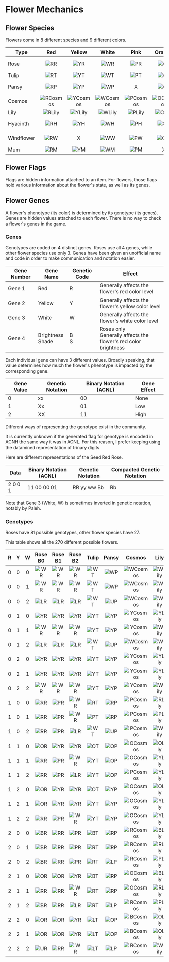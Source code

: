 # Flower Mechanics

## Flower Species

Flowers come in 8 different species and 9 different colors.

| Type       |                            Red                             |               Yellow                |                 White                 |                Pink                 |                 Orange                  |                 Purple                  |             Black             |                Blue                 |          Green          |
| ---------- | :--------------------------------------------------------: | :---------------------------------: | :-----------------------------------: | :---------------------------------: | :-------------------------------------: | :-------------------------------------: | :---------------------------: | :---------------------------------: | :---------------------: |
| Rose       | ![RR][RR]  									  |     ![YR][YR]     |       ![WR][WR]       |       ![PR][PR]       |       ![OR][OR]       |       ![LR][LR]       |   ![BR][BR]   |       ![UR][UR]       |            X            |
| Tulip      |                  ![RT][RT]                   |    ![YT][YT]    |      ![WT][WT]      |      ![PT][PT]      |      ![OT][OT]      |      ![LT][LT]      |  ![BT][BT]  |                  X                  |            X            |
| Pansy      |                  ![RP][RP]                   |    ![YP][YP]    |      ![WP][WP]      |                  X                  |      ![OP][OP]      |      ![LP][LP]      |               X               |      ![UP][UP]      |            X            |
| Cosmos     |                 ![RCosmos][RCosmos]                  |   ![YCosmos][YCosmos]   |     ![WCosmos][WCosmos]     |     ![PCosmos][PCosmos]     |     ![OCosmos][OCosmos]     |                    X                    | ![BCosmos][BCosmos] |                  X                  |            X            |
| Lily       |                   ![RLily][RLily]                    |     ![YLily][YLily]     |       ![WLily][WLily]       |       ![PLily][PLily]       |       ![OLily][OLily]       |                    X                    |   ![BLily][BLily]   |                  X                  |            X            |
| Hyacinth   |               ![RH][RH]                | ![YH][YH] |   ![WH][WH]   |   ![PH][PH]   |   ![OH][OH]   |   ![LH][LH]   |               X               |   ![UH][UH]   |            X            |
| Windflower |             ![RW][RW]              |                  X                  | ![WW][WW] | ![PW][PW] | ![OW][OW] | ![LW][LW] |               X               | ![UW][UW] |            X            |
| Mum        |                    ![RM][RM]                     |      ![YM][YM]      |        ![WM][WM]        |        ![PM][PM]        |                    X                    |        ![LM][LM]        |               X               |                  X                  | ![GM][GM] |

## Flower Flags

Flags are hidden information attached to an item. For flowers, those flags hold various information about the flower's state, as well as its genes.

## Flower Genes

A flower's phenotype (its color) is determined by its genotype (its genes). Genes are hidden values attached to each flower. There is no way to check a flower's genes in the game.

### Genes

Genotypes are coded on 4 distinct genes. Roses use all 4 genes, while other flower species use only 3. Genes have been given an unofficial name and code in order to make communication and notation easier.

| Gene Number | Gene Name            | Genetic Code | Effect                                                       |
| ----------- | -------------------- | ------------ | ------------------------------------------------------------ |
| Gene 1      | Red                  | R            | Generally affects the flower's red color level               |
| Gene 2      | Yellow               | Y            | Generally affects the flower's yellow color level            |
| Gene 3      | White                | W            | Generally affects the flower's white color level             |
| Gene 4      | Brightness<br/>Shade | B<br>S       | Roses only<br />Generally affects the flower's red color brightness |

Each individual gene can have 3 different values. Broadly speaking, that value determines how much the flower's phenotype is impacted by the corresponding gene.

| Gene Value | Genetic Notation | Binary Notation (ACNL) | Gene Effect |
| ---------- | ---------------- | ---------------------- | ----------- |
| 0          | xx               | 00                     | None        |
| 1          | Xx               | 01                     | Low         |
| 2          | XX               | 11                     | High        |

Different ways of representing the genotype exist in the community.

It is currently unknown if the generated flag for genotype is encoded in ACNH the same way it was in ACNL. For this reason, I prefer keeping using the datamined representation of trinary digits.

Here are different representations of the Seed Red Rose.

| Data    | Binary Notation (ACNL) | Genetic Notation | Compacted Genetic Notation |
| ------- | ---------------------- | ---------------- | -------------------------- |
| 2 0 0 1 | 11 00 00 01            | RR yy ww Bb      | Rb                         |

Note that Gene 3 (White, W) is sometimes inverted in genetic notation, notably by Paleh.

### Genotypes

Roses have 81 possible genotypes, other flower species have 27.

This table shows all the 270 different possible flowers.

|  R   |  Y   |  W   |           Rose B0           |           Rose B1           |           Rose B2           |             Tulip             |             Pansy             |             Cosmos              |            Lily             |              Hyacinth               |               Windflower                |            Mum            |
| :--: | :--: | :--: | :-------------------------: | :-------------------------: | :-------------------------: | :---------------------------: | :---------------------------: | :-----------------------------: | :-------------------------: | :---------------------------------: | :-------------------------------------: | :-----------------------: |
|  0   |  0   |  0   |  ![WR][WR]  |  ![WR][WR]  |  ![WR][WR]  |  ![WT][WT]  |  ![WP][WP]  |  ![WCosmos][WCosmos]  |  ![WLily][WLily]  |  ![WH][WH]  |  ![WW][WW]  |  ![WM][WM]  |
|  0   |  0   |  1   |  ![WR][WR]  |  ![WR][WR]  |  ![WR][WR]  |  ![WT][WT]  |  ![WP][WP]  |  ![WCosmos][WCosmos]  |  ![WLily][WLily]  |  ![WH][WH]  |  ![WW][WW]  |  ![WM][WM]  |
|  0   |  0   |  2   | ![LR][LR] | ![LR][LR] | ![LR][LR] |  ![WT][WT]  |   ![UP][UP]   |  ![WCosmos][WCosmos]  |  ![WLily][WLily]  |   ![UH][UH]   |   ![UW][UW]   | ![LM][LM] |
|  0   |  1   |  0   | ![YR][YR] | ![YR][YR] | ![YR][YR] | ![YT][YT] | ![YP][YP] | ![YCosmos][YCosmos] | ![YLily][YLily] | ![YH][YH] | ![OW][OW] | ![YM][YM] |
|  0   |  1   |  1   |  ![WR][WR]  |  ![WR][WR]  |  ![WR][WR]  | ![YT][YT] | ![YP][YP] | ![YCosmos][YCosmos] |  ![WLily][WLily]  | ![YH][YH] | ![OW][OW] | ![YM][YM] |
|  0   |  1   |  2   | ![LR][LR] | ![LR][LR] | ![LR][LR] |  ![WT][WT]  |   ![UP][UP]   |  ![WCosmos][WCosmos]  |  ![WLily][WLily]  |  ![WH][WH]  |   ![UW][UW]   |  ![WM][WM]  |
|  0   |  2   |  0   | ![YR][YR] | ![YR][YR] | ![YR][YR] | ![YT][YT] | ![YP][YP] | ![YCosmos][YCosmos] | ![YLily][YLily] | ![YH][YH] | ![OW][OW] | ![YM][YM] |
|  0   |  2   |  1   | ![YR][YR] | ![YR][YR] | ![YR][YR] | ![YT][YT] | ![YP][YP] | ![YCosmos][YCosmos] | ![YLily][YLily] | ![YH][YH] | ![OW][OW] | ![YM][YM] |
|  0   |  2   |  2   |  ![WR][WR]  |  ![WR][WR]  |  ![WR][WR]  | ![YT][YT] | ![YP][YP] | ![YCosmos][YCosmos] |  ![WLily][WLily]  | ![YH][YH] | ![OW][OW] | ![YM][YM] |
|  1   |  0   |  0   |    ![RR][RR]    |   ![PR][PR]   |  ![WR][WR]  |    ![RT][RT]    |    ![RP][RP]    |   ![PCosmos][PCosmos]   |    ![RLily][RLily]    |    ![RH][RH]    |    ![RW][RW]    |   ![PM][PM]   |
|  1   |  0   |  1   |    ![RR][RR]    |   ![PR][PR]   |  ![WR][WR]  |   ![PT][PT]   |    ![RP][RP]    |   ![PCosmos][PCosmos]   |   ![PLily][PLily]   |   ![PH][PH]   |    ![RW][RW]    |   ![PM][PM]   |
|  1   |  0   |  2   |    ![RR][RR]    |   ![PR][PR]   | ![LR][LR] |  ![WT][WT]  |   ![UP][UP]   |   ![PCosmos][PCosmos]   |  ![WLily][WLily]  |  ![WH][WH]  |   ![UW][UW]   |   ![PM][PM]   |
|  1   |  1   |  0   | ![OR][OR] | ![YR][YR] | ![YR][YR] | ![OT][OT] | ![OP][OP] | ![OCosmos][OCosmos] | ![OLily][OLily] | ![OH][OH] |   ![PW][PW]   | ![YM][YM] |
|  1   |  1   |  1   |    ![RR][RR]    |   ![PR][PR]   |  ![WR][WR]  | ![YT][YT] | ![OP][OP] | ![OCosmos][OCosmos] | ![YLily][YLily] | ![YH][YH] |   ![PW][PW]   |    ![RM][RM]    |
|  1   |  1   |  2   |    ![RR][RR]    |   ![PR][PR]   | ![LR][LR] | ![YT][YT] | ![OP][OP] |   ![PCosmos][PCosmos]   | ![YLily][YLily] | ![YH][YH] |   ![PW][PW]   |   ![PM][PM]   |
|  1   |  2   |  0   | ![OR][OR] | ![YR][YR] | ![YR][YR] | ![OT][OT] | ![YP][YP] | ![OCosmos][OCosmos] | ![OLily][OLily] | ![OH][OH] | ![OW][OW] | ![LM][LM] |
|  1   |  2   |  1   | ![OR][OR] | ![YR][YR] | ![YR][YR] | ![YT][YT] | ![YP][YP] | ![OCosmos][OCosmos] | ![YLily][YLily] | ![YH][YH] | ![OW][OW] | ![LM][LM] |
|  1   |  2   |  2   |    ![RR][RR]    |   ![PR][PR]   |  ![WR][WR]  | ![YT][YT] | ![YP][YP] | ![OCosmos][OCosmos] | ![YLily][YLily] | ![YH][YH] | ![OW][OW] | ![LM][LM] |
|  2   |  0   |  0   |  ![BR][BR]  |    ![RR][RR]    |   ![PR][PR]   |  ![BT][BT]  |    ![RP][RP]    |    ![RCosmos][RCosmos]    |  ![BLily][BLily]  |    ![RH][RH]    |    ![RW][RW]    |    ![RM][RM]    |
|  2   |  0   |  1   |  ![BR][BR]  |    ![RR][RR]    |   ![PR][PR]   |    ![RT][RT]    |    ![RP][RP]    |    ![RCosmos][RCosmos]    |    ![RLily][RLily]    |    ![RH][RH]    |    ![RW][RW]    |    ![RM][RM]    |
|  2   |  0   |  2   |  ![BR][BR]  |    ![RR][RR]    |   ![PR][PR]   |    ![RT][RT]    | ![LP][LP] |    ![RCosmos][RCosmos]    |   ![PLily][PLily]   |    ![RH][RH]    | ![LW][LW] |    ![RM][RM]    |
|  2   |  1   |  0   | ![OR][OR] | ![OR][OR] | ![YR][YR] |  ![BT][BT]  |    ![RP][RP]    | ![OCosmos][OCosmos] |  ![BLily][BLily]  |   ![UH][UH]   |    ![RW][RW]    | ![LM][LM] |
|  2   |  1   |  1   |    ![RR][RR]    |    ![RR][RR]    |  ![WR][WR]  |    ![RT][RT]    |    ![RP][RP]    | ![OCosmos][OCosmos] |    ![RLily][RLily]    |    ![RH][RH]    |    ![RW][RW]    | ![LM][LM] |
|  2   |  1   |  2   |  ![BR][BR]  |    ![RR][RR]    | ![LR][LR] |    ![RT][RT]    | ![LP][LP] |    ![RCosmos][RCosmos]    |   ![PLily][PLily]   |    ![RH][RH]    | ![LW][LW] |    ![RM][RM]    |
|  2   |  2   |  0   | ![OR][OR] | ![OR][OR] | ![YR][YR] | ![LT][LT] | ![OP][OP] |  ![BCosmos][BCosmos]  | ![OLily][OLily] | ![LH][LH] |   ![PW][PW]   |  ![GM][GM]  |
|  2   |  2   |  1   | ![OR][OR] | ![OR][OR] | ![YR][YR] | ![LT][LT] | ![OP][OP] |  ![BCosmos][BCosmos]  | ![OLily][OLily] | ![LH][LH] |   ![PW][PW]   |  ![GM][GM]  |
|  2   |  2   |  2   |   ![UR][UR]   |    ![RR][RR]    |  ![WR][WR]  | ![LT][LT] | ![LP][LP] |    ![RCosmos][RCosmos]    |  ![WLily][WLily]  | ![LH][LH] | ![LW][LW] |    ![RM][RM]    |









[WR]: https://i.imgur.com/Xacr6JK.png "White Rose"
[RR]: https://i.imgur.com/WNw4bsy.png "Red Rose"
[YR]: https://i.imgur.com/syp5DZO.png "Yellow Rose"
[PR]: https://i.imgur.com/vtLJ18p.png "Pink Rose"
[OR]: https://i.imgur.com/AY4AS3v.png "Orange Rose"
[LR]: https://i.imgur.com/HRDqqUF.png "Purple Rose"
[BR]: https://i.imgur.com/YnAFSip.png "Black Rose"
[UR]: https://i.imgur.com/ShPNLUc.png "Blue Rose"

[WT]: https://i.imgur.com/icXqqff.png "White Tulip"
[RT]: https://i.imgur.com/FocWneF.png "Red Tulip"
[YT]: https://i.imgur.com/XYoBPHj.png "Yellow Tulip"
[PT]: https://i.imgur.com/BcQPAVM.png "Pink Tulip"
[OT]: https://i.imgur.com/Qe1zJRf.png "Orange Tulip"
[LT]: https://i.imgur.com/2Nn2I32.png "Purple Tulip"
[BT]: https://i.imgur.com/swxLB2t.png "Black Tulip"

[WP]: https://i.imgur.com/WbH1f0y.png "White Pansy"
[RP]: https://i.imgur.com/P87wzUX.png "Red Pansy"
[YP]: https://i.imgur.com/Brr59Np.png "Yellow Pansy"
[OP]: https://i.imgur.com/pql7Ur4.png "Orange Pansy"
[LP]: https://i.imgur.com/apel9uO.png "Purple Pansy"
[UP]: https://i.imgur.com/qstosOC.png "Blue Pansy"

[RCosmos]: https://i.imgur.com/bZOJNuX.png "Red Cosmos"
[WCosmos]: https://i.imgur.com/owY9Ipz.png "White Cosmos"
[YCosmos]: https://i.imgur.com/FW4GIKj.png "Yellow Cosmos"
[BCosmos]: https://i.imgur.com/FHppj6Z.png "Black Cosmos"
[OCosmos]: https://i.imgur.com/bQLcOFo.png "Orange Cosmos"
[PCosmos]: https://i.imgur.com/hNIl1Mu.png "Pink Cosmos"

[WLily]: https://i.imgur.com/PbIoBfx.png "White Lily"
[RLily]: https://i.imgur.com/FKRfD2m.png "Red Lily"
[YLily]: https://i.imgur.com/Pg2UA6D.png "Yellow Lily"
[PLily]: https://i.imgur.com/jfQO7hl.png "Pink Lily"
[OLily]: https://i.imgur.com/rWQgZX0.png "Orange Lily"
[BLily]: https://i.imgur.com/3YBcBum.png "Black Lily"

[RH]: https://i.imgur.com/z4Slfi6.png "Red Hyacinth"
[WH]: https://i.imgur.com/DfQ6XxZ.png "White Hyacinth"
[YH]: https://i.imgur.com/fqKtiIj.png "Yellow Hyacinth"
[LH]: https://i.imgur.com/JWy8MxJ.png "Purple Hyacinth"
[OH]: https://i.imgur.com/S8l1iXY.png "Orange Hyacinth"
[PH]: https://i.imgur.com/HbIWR5v.png "Pink Hyacinth"
[UH]: https://i.imgur.com/hAMbFoT.png "Blue Hyacinth"

[RW]: https://i.imgur.com/ZEV3HiA.png "Red Windflower"
[WW]: https://i.imgur.com/LUkHAFI.png "White Windflower"
[UW]: https://i.imgur.com/enSgApS.png "Blue Windflower"
[LW]: https://i.imgur.com/QjSnAoQ.png "Purple Windflower"
[PW]: https://i.imgur.com/sM4KZfQ.png "Pink Windflower"
[OW]: https://i.imgur.com/x6NVTdz.png "Orange Windflower"

[RM]: https://i.imgur.com/3MOgmO5.png "Red Mum"
[WM]: https://i.imgur.com/zAYqa1u.png "White Mum"
[YM]: https://i.imgur.com/jstJuSE.png "Yellow Mum"
[LM]: https://i.imgur.com/C3s80Mc.png "Purple Mum"
[PM]: https://i.imgur.com/vbu5rmI.png "Pink Mum"
[GM]: https://i.imgur.com/a9V82Ao.png "Green Mum"